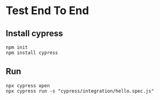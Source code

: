 # Test End To End

## Install cypress
```text
npm init
npm install cypress
```

## Run 
```
npx cypress open
npx cypress run -s "cypress/integration/hello.spec.js"
```